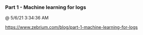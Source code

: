 ﻿

### Part 1 - Machine learning for logs
@ 5/6/21 3:34:36 AM

https://www.zebrium.com/blog/part-1-machine-learning-for-logs


